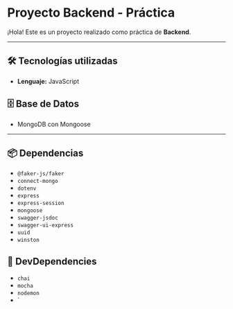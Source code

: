 # Proyecto Backend - Práctica

¡Hola! Este es un proyecto realizado como práctica de **Backend**.

---

## 🛠 Tecnologías utilizadas

- **Lenguaje:** JavaScript


## 🗄️ Base de Datos

- MongoDB con Mongoose

---

## 📦 Dependencias

- `@faker-js/faker`
- `connect-mongo`
- `dotenv`
- `express`
- `express-session`
- `mongoose`
- `swagger-jsdoc`
- `swagger-ui-express`
- `uuid`
- `winston`

## 🧪 DevDependencies

- `chai`
- `mocha`
- `nodemon`
- `
